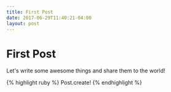 ```yaml
---
title: First Post
date: 2017-06-29T11:40:21-04:00
layout: post
---
```


# First Post

Let's write some awesome things and share them to the world!

{% highlight ruby %}
Post.create!
{% endhighlight %}
